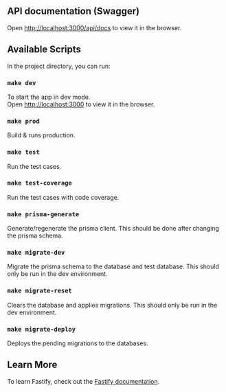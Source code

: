 ## API documentation (Swagger)

Open [http://localhost:3000/api/docs](http://localhost:3000/api/docs) to view it in the browser.

## Available Scripts

In the project directory, you can run:

### `make dev`

To start the app in dev mode.\
Open [http://localhost:3000](http://localhost:3000) to view it in the browser.

### `make prod`

Build & runs production.

### `make test`

Run the test cases.

### `make test-coverage`

Run the test cases with code coverage.

### `make prisma-generate`

Generate/regenerate the prisma client. This should be done after changing the prisma schema.

### `make migrate-dev`

Migrate the prisma schema to the database and test database. This should only be run in the dev environment.

### `make migrate-reset`

Clears the database and applies migrations. This should only be run in the dev environment.

### `make migrate-deploy`

Deploys the pending migrations to the databases.

## Learn More

To learn Fastify, check out the [Fastify documentation](https://www.fastify.io/docs/latest/).
